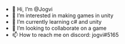 - 👋 Hi, I’m @Jogvi
- 👀 I’m interested in making games in unity
- 🌱 I’m currently learning c# and unity
- 💞️ I’m looking to collaborate on a game 
- 📫 How to reach me on discord: jogvi#5165

<!---
Jogvi/Jogvi is a ✨ special ✨ repository because its `README.md` (this file) appears on your GitHub profile.
You can click the Preview link to take a look at your changes.
--->

